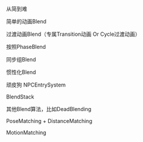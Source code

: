 从简到难

简单的动画Blend

过渡动画Blend（专属Transition动画 Or Cycle过渡动画）

按照PhaseBlend

同步组Blend

惯性化Blend

顽皮狗 NPCEntrySystem

BlendStack

其他Blend算法，比如DeadBlending

PoseMatching + DistanceMatching

MotionMatching


